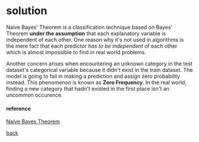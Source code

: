 # solution

Naive Bayes' Theorem is a classification technique based on Bayes' Theorem **under the assumption** that each explanatory variable is independent of each other. One reason why it's not used in algorithms is the mere fact that each predictor *has to be independent* of each other which is almost impossible to find in real world problems.

Another concern arises when encountering an unknown category in the test dataset's categorical variable because it didn't exist in the train dataset. The model is going to fail in making a prediction and assign zero probability instead. This phenomenon is known as **Zero Frequency**. In the real world, finding a new category that hadn't existed in the first place isn't an uncommon occurence.

#### reference
[Naive Bayes Theorem](https://www.analyticsvidhya.com/blog/2017/09/naive-bayes-explained/#:~:text=Naive%20Bayes%20Model-,What%20is%20Naive%20Bayes%20algorithm%3F,presence%20of%20any%20other%20feature.)

[back](./challenge.md)
